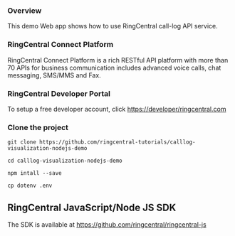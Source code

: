 ### Overview
This demo Web app shows how to use RingCentral call-log API service.

### RingCentral Connect Platform
RingCentral Connect Platform is a rich RESTful API platform with more than 70 APIs for business communication includes advanced voice calls, chat messaging, SMS/MMS and Fax.

### RingCentral Developer Portal
To setup a free developer account, click [https://developer/ringcentral.com](here)

### Clone the project
```
git clone https://github.com/ringcentral-tutorials/calllog-visualization-nodejs-demo

cd calllog-visualization-nodejs-demo

npm intall --save

cp dotenv .env
```

## RingCentral JavaScript/Node JS SDK
The SDK is available at https://github.com/ringcentral/ringcentral-js
